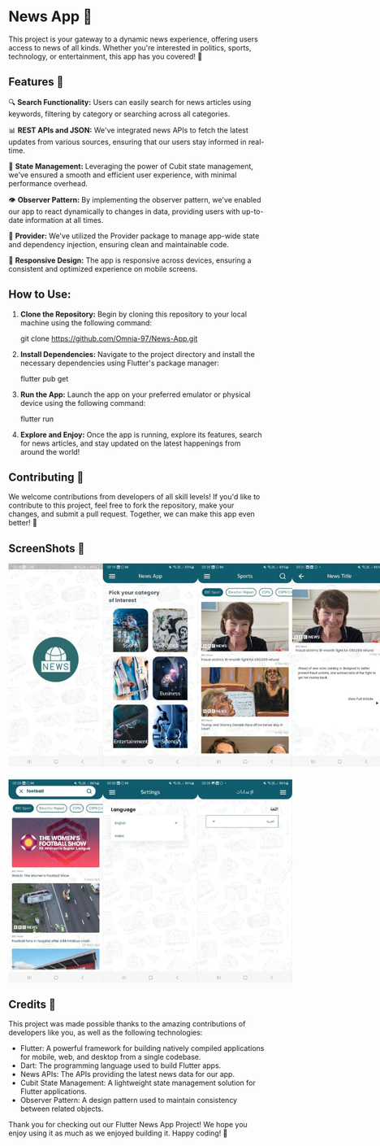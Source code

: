 # News App 📰

This project is your gateway to a dynamic news experience, offering users access to news of all kinds. Whether you're interested in politics, sports, technology, or entertainment, this app has you covered! 🌟

## Features 🚀

🔍 **Search Functionality:** Users can easily search for news articles using keywords, filtering by category or searching across all categories.

📊 **REST APIs and JSON:** We've integrated news APIs to fetch the latest updates from various sources, ensuring that our users stay informed in real-time.

🧩 **State Management:** Leveraging the power of Cubit state management, we've ensured a smooth and efficient user experience, with minimal performance overhead.

👁️ **Observer Pattern:** By implementing the observer pattern, we've enabled our app to react dynamically to changes in data, providing users with up-to-date information at all times.

🔌 **Provider:** We've utilized the Provider package to manage app-wide state and dependency injection, ensuring clean and maintainable code.

📱 **Responsive Design:** The app is responsive across devices, ensuring a consistent and optimized experience on mobile screens.

## How to Use:

1. **Clone the Repository:** Begin by cloning this repository to your local machine using the following command:
   
     git clone https://github.com/Omnia-97/News-App.git

3. **Install Dependencies:** Navigate to the project directory and install the necessary dependencies using Flutter's package manager:

    flutter pub get
   
5. **Run the App:** Launch the app on your preferred emulator or physical device using the following command:
 
     flutter run

7. **Explore and Enjoy:** Once the app is running, explore its features, search for news articles, and stay updated on the latest happenings from around the world!

## Contributing 🤝

We welcome contributions from developers of all skill levels! If you'd like to contribute to this project, feel free to fork the repository, make your changes, and submit a pull request. Together, we can make this app even better! 🚀

## ScreenShots 📸 
<div style="display: flex; justify-content: space-between;">
    <img src="https://github.com/Omnia-97/News-App/blob/master/assets/screen_shots/splash.png" height="400">
    <img src="https://github.com/Omnia-97/News-App/blob/master/assets/screen_shots/home_category.png" height="400">
    <img src="https://github.com/Omnia-97/News-App/blob/master/assets/screen_shots/news_screen.png" height="400">
    <img src="https://github.com/Omnia-97/News-App/blob/master/assets/screen_shots/title_screen.png" height="400">
</div>

<div style="display: flex; justify-content: space-between; margin-top: 25px;">
       <img src="https://github.com/Omnia-97/News-App/blob/master/assets/screen_shots/search.png" height="400">
       <img src="https://github.com/Omnia-97/News-App/blob/master/assets/screen_shots/setting.png" height="400">
       <img src="https://github.com/Omnia-97/News-App/blob/master/assets/screen_shots/setting2.png" height="400">
</div>

## Credits 🙌

This project was made possible thanks to the amazing contributions of developers like you, as well as the following technologies:

- Flutter: A powerful framework for building natively compiled applications for mobile, web, and desktop from a single codebase.
- Dart: The programming language used to build Flutter apps.
- News APIs: The APIs providing the latest news data for our app.
- Cubit State Management: A lightweight state management solution for Flutter applications.
- Observer Pattern: A design pattern used to maintain consistency between related objects.

Thank you for checking out our Flutter News App Project! We hope you enjoy using it as much as we enjoyed building it. Happy coding! 🎉


